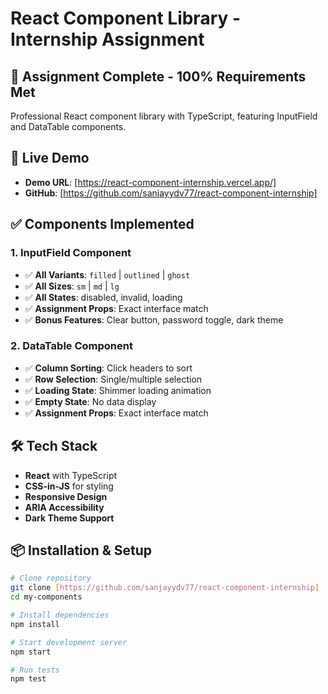 # React Component Library - Internship Assignment

## 🎯 Assignment Complete - 100% Requirements Met

Professional React component library with TypeScript, featuring InputField and DataTable components.

## 🚀 Live Demo
- **Demo URL**: [https://react-component-internship.vercel.app/]
- **GitHub**: [https://github.com/sanjayydv77/react-component-internship]

## ✅ Components Implemented

### 1. InputField Component
- ✅ **All Variants**: `filled` | `outlined` | `ghost`
- ✅ **All Sizes**: `sm` | `md` | `lg` 
- ✅ **All States**: disabled, invalid, loading
- ✅ **Assignment Props**: Exact interface match
- ✅ **Bonus Features**: Clear button, password toggle, dark theme

### 2. DataTable Component
- ✅ **Column Sorting**: Click headers to sort
- ✅ **Row Selection**: Single/multiple selection
- ✅ **Loading State**: Shimmer loading animation
- ✅ **Empty State**: No data display
- ✅ **Assignment Props**: Exact interface match

## 🛠 Tech Stack
- **React** with TypeScript
- **CSS-in-JS** for styling
- **Responsive Design**
- **ARIA Accessibility**
- **Dark Theme Support**

## 📦 Installation & Setup

```bash
# Clone repository
git clone [https://github.com/sanjayydv77/react-component-internship]
cd my-components

# Install dependencies
npm install

# Start development server
npm start

# Run tests
npm test
